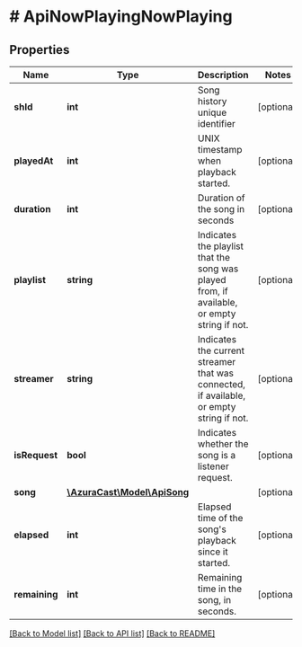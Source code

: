 # # ApiNowPlayingNowPlaying

## Properties

Name | Type | Description | Notes
------------ | ------------- | ------------- | -------------
**shId** | **int** | Song history unique identifier | [optional]
**playedAt** | **int** | UNIX timestamp when playback started. | [optional]
**duration** | **int** | Duration of the song in seconds | [optional]
**playlist** | **string** | Indicates the playlist that the song was played from, if available, or empty string if not. | [optional]
**streamer** | **string** | Indicates the current streamer that was connected, if available, or empty string if not. | [optional]
**isRequest** | **bool** | Indicates whether the song is a listener request. | [optional]
**song** | [**\AzuraCast\Model\ApiSong**](ApiSong.md) |  | [optional]
**elapsed** | **int** | Elapsed time of the song&#39;s playback since it started. | [optional]
**remaining** | **int** | Remaining time in the song, in seconds. | [optional]

[[Back to Model list]](../../README.md#models) [[Back to API list]](../../README.md#endpoints) [[Back to README]](../../README.md)
